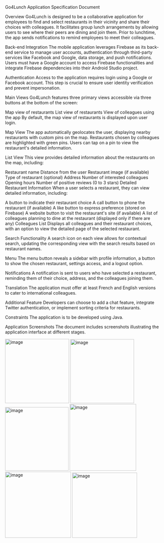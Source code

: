 Go4Lunch Application Specification Document

Overview
Go4Lunch is designed to be a collaborative application for employees to find and select restaurants in their vicinity and share their choices with colleagues. It facilitates group lunch arrangements by allowing users to see where their peers are dining and join them. Prior to lunchtime, the app sends notifications to remind employees to meet their colleagues.

Back-end Integration
The mobile application leverages Firebase as its back-end service to manage user accounts, authentication through third-party services like Facebook and Google, data storage, and push notifications. Users must have a Google account to access Firebase functionalities and integrate Firebase dependencies into their Android Studio project.

Authentication
Access to the application requires login using a Google or Facebook account. This step is crucial to ensure user identity verification and prevent impersonation.

Main Views
Go4Lunch features three primary views accessible via three buttons at the bottom of the screen:

Map view of restaurants
List view of restaurants
View of colleagues using the app
By default, the map view of restaurants is displayed upon user login.

Map View
The app automatically geolocates the user, displaying nearby restaurants with custom pins on the map. Restaurants chosen by colleagues are highlighted with green pins. Users can tap on a pin to view the restaurant's detailed information.

List View
This view provides detailed information about the restaurants on the map, including:

Restaurant name
Distance from the user
Restaurant image (if available)
Type of restaurant (optional)
Address
Number of interested colleagues
Opening hours
Number of positive reviews (0 to 3 stars)
Detailed Restaurant Information
When a user selects a restaurant, they can view detailed information, including:

A button to indicate their restaurant choice
A call button to phone the restaurant (if available)
A like button to express preference (stored on Firebase)
A website button to visit the restaurant's site (if available)
A list of colleagues planning to dine at the restaurant (displayed only if there are any)
Colleagues List
Displays all colleagues and their restaurant choices, with an option to view the detailed page of the selected restaurant.

Search Functionality
A search icon on each view allows for contextual search, updating the corresponding view with the search results based on restaurant names.

Menu
The menu button reveals a sidebar with profile information, a button to show the chosen restaurant, settings access, and a logout option.

Notifications
A notification is sent to users who have selected a restaurant, reminding them of their choice, address, and the colleagues joining them.

Translation
The application must offer at least French and English versions to cater to international colleagues.

Additional Feature
Developers can choose to add a chat feature, integrate Twitter authentication, or implement sorting criteria for restaurants.

Constraints
The application is to be developed using Java.

Application Screenshots
The document includes screenshots illustrating the application interface at different stages.

<img width="209" alt="image" src="https://github.com/CedricHaegele/OC_P7_Go4Lunch/assets/85683236/96dec6c5-325c-49ec-a152-4e82eaebb5a8">
<img width="208" alt="image" src="https://github.com/CedricHaegele/OC_P7_Go4Lunch/assets/85683236/d95c07c2-3c60-4497-b7c7-268ebcf927af">
<img width="207" alt="image" src="https://github.com/CedricHaegele/OC_P7_Go4Lunch/assets/85683236/87db2227-8c29-4f05-8f09-ead517d37f7f">
<img width="217" alt="image" src="https://github.com/CedricHaegele/OC_P7_Go4Lunch/assets/85683236/ff4d18ac-1343-41a5-9963-205b82ce5633">
<img width="215" alt="image" src="https://github.com/CedricHaegele/OC_P7_Go4Lunch/assets/85683236/5b2bae47-e43b-40b0-84c3-b77ae4272249">
<img width="212" alt="image" src="https://github.com/CedricHaegele/OC_P7_Go4Lunch/assets/85683236/0dd90e03-899d-474d-b0b9-1b4bbebeed37">






